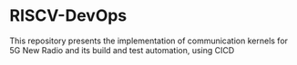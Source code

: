 # RISCV-DevOps
This repository presents the implementation of communication kernels for 5G New Radio and its build and test automation, using CICD 
